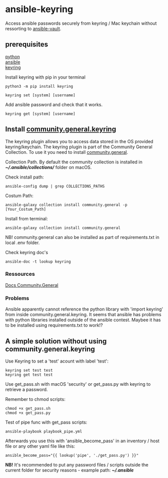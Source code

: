 # ansible-keyring

Access ansible passwords securely from keyring / Mac keychain without ressorting to [ansible-vault](https://docs.ansible.com/ansible/latest/cli/ansible-vault.html).

## prerequisites

[python](https://www.python.org)  
[ansible](https://www.ansible.com)  
[keyring](https://pypi.org/project/keyring/)

Install keyring with pip in your terminal

```cli
python3 -m pip install keyring
```

```cli
keyring set [system] [username]
```

Add ansible password and check that it works.

```cli
keyring get [system] [username]
```

## Install [community.general.keyring](https://docs.ansible.com/ansible/latest/collections/community/general/keyring_lookup.html#ansible-collections-community-general-keyring-lookup)

The keyring plugin allows you to access data stored in the OS provided keyring/keychain. The keyring plugin is part of the Community General Collection. To use it you need to install [community.general](https://galaxy.ansible.com/community/general?extIdCarryOver=true&sc_cid=701f2000001OH7YAAW).

Collection Path. By default the community collection is installed in ***~/.ansible/collections/*** folder on macOS.

Check install path:

```cli
ansible-config dump | grep COLLECTIONS_PATHS
```

Costum Path:

```cli
ansible-galaxy collection install community.general -p [Your_Costum_Path]
```

Install from terminal:

```cli
ansible-galaxy collection install community.general
```

NB! community.general can also be installed as part of requirements.txt in local .env folder.

Check keyring doc's

```cli
ansible-doc -t lookup keyring
```

### Ressources

[Docs Community.General](https://docs.ansible.com/ansible/latest/collections/community/general/)

### Problems

Ansible apparently cannot reference the python library with 'import keyring' from inside community.general.keyring. It seems that ansible has problems with python libraries installed outside of the ansible contest. Maybee it has to be installed using requirements.txt to work!?

## A simple solution without using community.general.keyring

Use Keyring to set a 'test' acount with label 'test':

```cli
keyring set test test
keyring get test test
```

Use get_pass.sh with macOS 'security' or get_pass.py with keyring to retrieve a password.

Remember to chmod scripts:

```cli
chmod +x get_pass.sh
chmod +x get_pass.py
```

Test of pipe func with get_pass scripts:

```cli
ansible-playbook playbook_pipe.yml
```

Afterwards you use this with 'ansible_become_pass' in an inventory / host file or any other yaml file like this:

```cli
ansible_become_pass="{{ lookup('pipe', './get_pass.py') }}"
```

**NB!** It's recommended to put any password files / scripts outside the current folder for security reasons - example path: ***~/.ansible***
